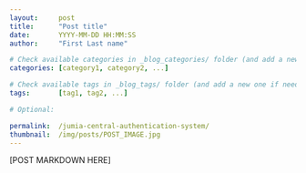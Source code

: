```yaml
---
layout:     post
title:      "Post title"
date:       YYYY-MM-DD HH:MM:SS
author:     "First Last name"

# Check available categories in _blog_categories/ folder (and add a new one if needed)
categories: [category1, category2, ...]

# Check available tags in _blog_tags/ folder (and add a new one if needed)
tags:       [tag1, tag2, ...]

# Optional:

permalink:  /jumia-central-authentication-system/
thumbnail:  /img/posts/POST_IMAGE.jpg
---
```


[POST MARKDOWN HERE]